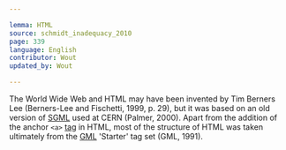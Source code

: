 ```yaml
---

lemma: HTML
source: schmidt_inadequacy_2010
page: 339
language: English
contributor: Wout
updated_by: Wout

---
```


The World Wide Web and HTML may have been invented by Tim Berners Lee (Berners-Lee and Fischetti, 1999, p. 29), but it was based on an old version of [SGML](SGML.html) used at CERN (Palmer, 2000). Apart from the addition of the anchor `<a>` [tag](tag.html) in HTML, most of the structure of HTML was taken ultimately from the [GML](GML.html) 'Starter' tag set (GML, 1991).
